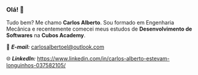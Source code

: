 ### Olá! 👋

Tudo bem? Me chamo **Carlos Alberto**. Sou formado em Engenharia Mecânica e recentemente comecei meus estudos de **Desenvolvimento de Softwares** na **Cubos Academy**.

📩 ***E-mail:*** carlosalbertoel@outlook.com

🌐 ***LinkedIn:*** https://www.linkedin.com/in/carlos-alberto-estevam-longuinhos-037582105/



<!--
**carlosael/carlosael** is a ✨ _special_ ✨ repository because its `README.md` (this file) appears on your GitHub profile.

Here are some ideas to get you started:

- 🔭 I’m currently working on ...
- 🌱 I’m currently learning ...
- 👯 I’m looking to collaborate on ...
- 🤔 I’m looking for help with ...
- 💬 Ask me about ...
- 📫 How to reach me: ...
- 😄 Pronouns: ...
- ⚡ Fun fact: ...
-->
